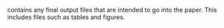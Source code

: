 contains any final output files that are intended to go into the paper. This includes files such as tables and figures.